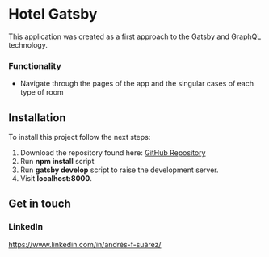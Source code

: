 # Hotel Gatsby
This application was created as a first approach to the Gatsby and GraphQL technology.
### Functionality
- Navigate through the pages of the app and the singular cases of each type of room 

## Installation
To install this project follow the next steps:
1.  Download the repository found here: [GitHub Repository]([https://github.com/SuaferoanTJK/GitHub-User_API](https://github.com/SuaferoanTJK/Hotel-Gatsby))
2.  Run **npm install** script
3.  Run **gatsby develop** script to raise the development server.
4.  Visit **localhost:8000**.

## Get in touch
### LinkedIn
https://www.linkedin.com/in/andrés-f-suárez/
